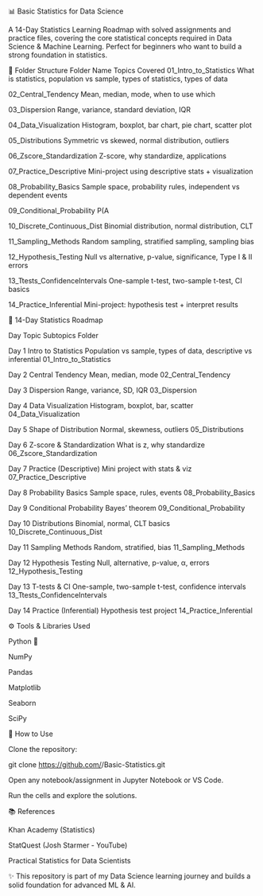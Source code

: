 📊 Basic Statistics for Data Science

A 14-Day Statistics Learning Roadmap with solved assignments and practice files, covering the core statistical concepts required in Data Science & Machine Learning.
Perfect for beginners who want to build a strong foundation in statistics.

📂 Folder Structure
Folder Name	Topics Covered
01_Intro_to_Statistics	What is statistics, population vs sample, types of statistics, types of data

02_Central_Tendency	Mean, median, mode, when to use which

03_Dispersion	Range, variance, standard deviation, IQR

04_Data_Visualization	Histogram, boxplot, bar chart, pie chart, scatter plot

05_Distributions	Symmetric vs skewed, normal distribution, outliers

06_Zscore_Standardization	Z-score, why standardize, applications

07_Practice_Descriptive	Mini-project using descriptive stats + visualization

08_Probability_Basics	Sample space, probability rules, independent vs dependent events

09_Conditional_Probability	P(A

10_Discrete_Continuous_Dist	Binomial distribution, normal distribution, CLT

11_Sampling_Methods	Random sampling, stratified sampling, sampling bias

12_Hypothesis_Testing	Null vs alternative, p-value, significance, Type I & II errors

13_Ttests_ConfidenceIntervals	One-sample t-test, two-sample t-test, CI basics

14_Practice_Inferential	Mini-project: hypothesis test + interpret results

📅 14-Day Statistics Roadmap

Day	Topic	Subtopics	Folder

Day 1	Intro to Statistics	Population vs sample, types of data, descriptive vs inferential	01_Intro_to_Statistics

Day 2	Central Tendency	Mean, median, mode	02_Central_Tendency

Day 3	Dispersion	Range, variance, SD, IQR	03_Dispersion

Day 4	Data Visualization	Histogram, boxplot, bar, scatter	04_Data_Visualization

Day 5	Shape of Distribution	Normal, skewness, outliers	05_Distributions

Day 6	Z-score & Standardization	What is z, why standardize	06_Zscore_Standardization

Day 7	Practice (Descriptive)	Mini project with stats & viz	07_Practice_Descriptive

Day 8	Probability Basics	Sample space, rules, events	08_Probability_Basics

Day 9	Conditional Probability	Bayes’ theorem	09_Conditional_Probability

Day 10	Distributions	Binomial, normal, CLT basics	10_Discrete_Continuous_Dist

Day 11	Sampling Methods	Random, stratified, bias	11_Sampling_Methods

Day 12	Hypothesis Testing	Null, alternative, p-value, α, errors	12_Hypothesis_Testing

Day 13	T-tests & CI	One-sample, two-sample t-test, confidence intervals	13_Ttests_ConfidenceIntervals

Day 14	Practice (Inferential)	Hypothesis test project	14_Practice_Inferential

⚙️ Tools & Libraries Used

Python 🐍

NumPy

Pandas

Matplotlib

Seaborn

SciPy

🚀 How to Use

Clone the repository:

git clone https://github.com/<your-username>/Basic-Statistics.git


Open any notebook/assignment in Jupyter Notebook or VS Code.

Run the cells and explore the solutions.

📚 References

Khan Academy (Statistics)

StatQuest (Josh Starmer - YouTube)

Practical Statistics for Data Scientists

✨ This repository is part of my Data Science learning journey and builds a solid foundation for advanced ML & AI.
